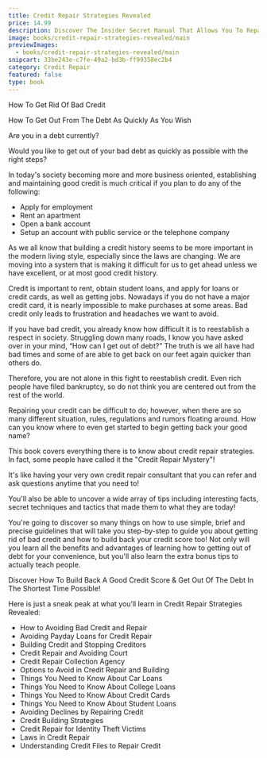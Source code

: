 ```yaml
---
title: Credit Repair Strategies Revealed
price: 14.99
description: Discover The Insider Secret Manual That Allows You To Repair Credit Score, Enjoy Your Freedom To Get Approved On Any Loans You Wants Even If You Have No Credit Building Experience Or Suffering From Deep Negative Credit History!
image: books/credit-repair-strategies-revealed/main
previewImages:
  - books/credit-repair-strategies-revealed/main
snipcart: 33be243e-c7fe-49a2-bd3b-ff99358ec2b4
category: Credit Repair
featured: false
type: book
---
```


How To Get Rid Of Bad Credit

How To Get Out From The Debt As Quickly As You Wish

Are you in a debt currently?

Would you like to get out of your bad debt as quickly as possible with the right steps?

In today's society becoming more and more business oriented, establishing and maintaining good credit is much critical if you plan to do any of the following:

- Apply for employment
- Rent an apartment
- Open a bank account
- Setup an account with public service or the telephone company

As we all know that building a credit history seems to be more important in the modern living style, especially since the laws are changing. We are moving into a system that is making it difficult for us to get ahead unless we have excellent, or at most good credit history.

Credit is important to rent, obtain student loans, and apply for loans or credit cards, as well as getting jobs. Nowadays if you do not have a major credit card, it is nearly impossible to make purchases at some areas. Bad credit only leads to frustration and headaches we want to avoid.

If you have bad credit, you already know how difficult it is to reestablish a respect in society. Struggling down many roads, I know you have asked over in your mind, “How can I get out of debt?” The truth is we all have had bad times and some of are able to get back on our feet again quicker than others do.

Therefore, you are not alone in this fight to reestablish credit. Even rich people have filed bankruptcy, so do not think you are centered out from the rest of the world.

Repairing your credit can be difficult to do; however, when there are so many different situation, rules, regulations and rumors floating around. How can you know where to even get started to begin getting back your good name?

This book covers everything there is to know about credit repair strategies. In fact, some people have called it the "Credit Repair Mystery"!

It's like having your very own credit repair consultant that you can refer and ask questions anytime that you need to!

You'll also be able to uncover a wide array of tips including interesting facts, secret techniques and tactics that made them to what they are today!

You're going to discover so many things on how to use simple, brief and precise guidelines that will take you step-by-step to guide you about getting rid of bad credit and how to build back your credit score too! Not only will you learn all the benefits and advantages of learning how to getting out of debt for your convenience, but you'll also learn the extra bonus tips to actually teach people.

Discover How To Build Back A Good Credit Score
& Get Out Of The Debt In The Shortest Time Possible!

Here is just a sneak peak at what you’ll learn in Credit Repair Strategies Revealed:

- How to Avoiding Bad Credit and Repair
- Avoiding Payday Loans for Credit Repair
- Building Credit and Stopping Creditors
- Credit Repair and Avoiding Court
- Credit Repair Collection Agency
- Options to Avoid in Credit Repair and Building
- Things You Need to Know About Car Loans
- Things You Need to Know About College Loans
- Things You Need to Know About Credit Cards
- Things You Need to Know About Student Loans
- Avoiding Declines by Repairing Credit
- Credit Building Strategies
- Credit Repair for Identity Theft Victims
- Laws in Credit Repair
- Understanding Credit Files to Repair Credit
